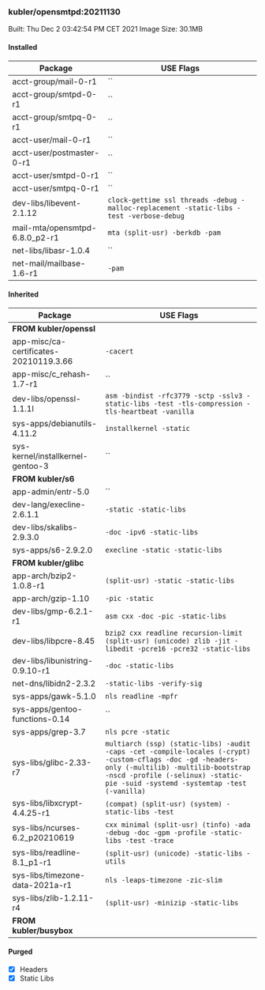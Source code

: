 ### kubler/opensmtpd:20211130

Built: Thu Dec  2 03:42:54 PM CET 2021
Image Size: 30.1MB

#### Installed
Package | USE Flags
--------|----------
acct-group/mail-0-r1 | ``
acct-group/smtpd-0-r1 | ``
acct-group/smtpq-0-r1 | ``
acct-user/mail-0-r1 | ``
acct-user/postmaster-0-r1 | ``
acct-user/smtpd-0-r1 | ``
acct-user/smtpq-0-r1 | ``
dev-libs/libevent-2.1.12 | `clock-gettime ssl threads -debug -malloc-replacement -static-libs -test -verbose-debug`
mail-mta/opensmtpd-6.8.0_p2-r1 | `mta (split-usr) -berkdb -pam`
net-libs/libasr-1.0.4 | ``
net-mail/mailbase-1.6-r1 | `-pam`
#### Inherited
Package | USE Flags
--------|----------
**FROM kubler/openssl** |
app-misc/ca-certificates-20210119.3.66 | `-cacert`
app-misc/c_rehash-1.7-r1 | ``
dev-libs/openssl-1.1.1l | `asm -bindist -rfc3779 -sctp -sslv3 -static-libs -test -tls-compression -tls-heartbeat -vanilla`
sys-apps/debianutils-4.11.2 | `installkernel -static`
sys-kernel/installkernel-gentoo-3 | ``
**FROM kubler/s6** |
app-admin/entr-5.0 | ``
dev-lang/execline-2.6.1.1 | `-static -static-libs`
dev-libs/skalibs-2.9.3.0 | `-doc -ipv6 -static-libs`
sys-apps/s6-2.9.2.0 | `execline -static -static-libs`
**FROM kubler/glibc** |
app-arch/bzip2-1.0.8-r1 | `(split-usr) -static -static-libs`
app-arch/gzip-1.10 | `-pic -static`
dev-libs/gmp-6.2.1-r1 | `asm cxx -doc -pic -static-libs`
dev-libs/libpcre-8.45 | `bzip2 cxx readline recursion-limit (split-usr) (unicode) zlib -jit -libedit -pcre16 -pcre32 -static-libs`
dev-libs/libunistring-0.9.10-r1 | `-doc -static-libs`
net-dns/libidn2-2.3.2 | `-static-libs -verify-sig`
sys-apps/gawk-5.1.0 | `nls readline -mpfr`
sys-apps/gentoo-functions-0.14 | ``
sys-apps/grep-3.7 | `nls pcre -static`
sys-libs/glibc-2.33-r7 | `multiarch (ssp) (static-libs) -audit -caps -cet -compile-locales (-crypt) -custom-cflags -doc -gd -headers-only (-multilib) -multilib-bootstrap -nscd -profile (-selinux) -static-pie -suid -systemd -systemtap -test (-vanilla)`
sys-libs/libxcrypt-4.4.25-r1 | `(compat) (split-usr) (system) -static-libs -test`
sys-libs/ncurses-6.2_p20210619 | `cxx minimal (split-usr) (tinfo) -ada -debug -doc -gpm -profile -static-libs -test -trace`
sys-libs/readline-8.1_p1-r1 | `(split-usr) (unicode) -static-libs -utils`
sys-libs/timezone-data-2021a-r1 | `nls -leaps-timezone -zic-slim`
sys-libs/zlib-1.2.11-r4 | `(split-usr) -minizip -static-libs`
**FROM kubler/busybox** |
#### Purged
- [x] Headers
- [x] Static Libs
